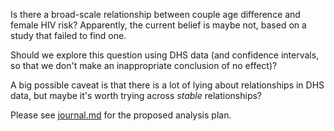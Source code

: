 Is there a broad-scale relationship between couple age difference and female HIV risk? Apparently, the current belief is maybe not, based on a study that failed to find one.

Should we explore this question using DHS data (and confidence intervals, so that we don't make an inappropriate conclusion of no effect)?

A big possible caveat is that there is a lot of lying about relationships in DHS data, but maybe it's worth trying across _stable_ relationships?

Please see [journal.md](journal.md) for the proposed analysis plan.
